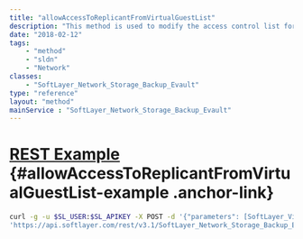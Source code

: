 ```yaml
---
title: "allowAccessToReplicantFromVirtualGuestList"
description: "This method is used to modify the access control list for this Storage volume's replica.  The SoftLayer_Virtual_Guest objects which have been allowed access to this storage volume's replica will be listed in the allowedReplicationVirtualGuests property of this storage volume. "
date: "2018-02-12"
tags:
    - "method"
    - "sldn"
    - "Network"
classes:
    - "SoftLayer_Network_Storage_Backup_Evault"
type: "reference"
layout: "method"
mainService : "SoftLayer_Network_Storage_Backup_Evault"
---
```


# [REST Example](#allowAccessToReplicantFromVirtualGuestList-example) <a href="/article/rest/"><i class="fas fa-question"></i></a> {#allowAccessToReplicantFromVirtualGuestList-example .anchor-link} 
```bash
curl -g -u $SL_USER:$SL_APIKEY -X POST -d '{"parameters": [SoftLayer_Virtual_Guest]}' \
'https://api.softlayer.com/rest/v3.1/SoftLayer_Network_Storage_Backup_Evault/{SoftLayer_Network_Storage_Backup_EvaultID}/allowAccessToReplicantFromVirtualGuestList'
```
